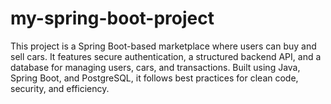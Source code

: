 # my-spring-boot-project
This project is a Spring Boot-based marketplace where users can buy and sell cars. It features secure authentication, a structured backend API, and a database for managing users, cars, and transactions. Built using Java, Spring Boot, and PostgreSQL, it follows best practices for clean code, security, and efficiency.
